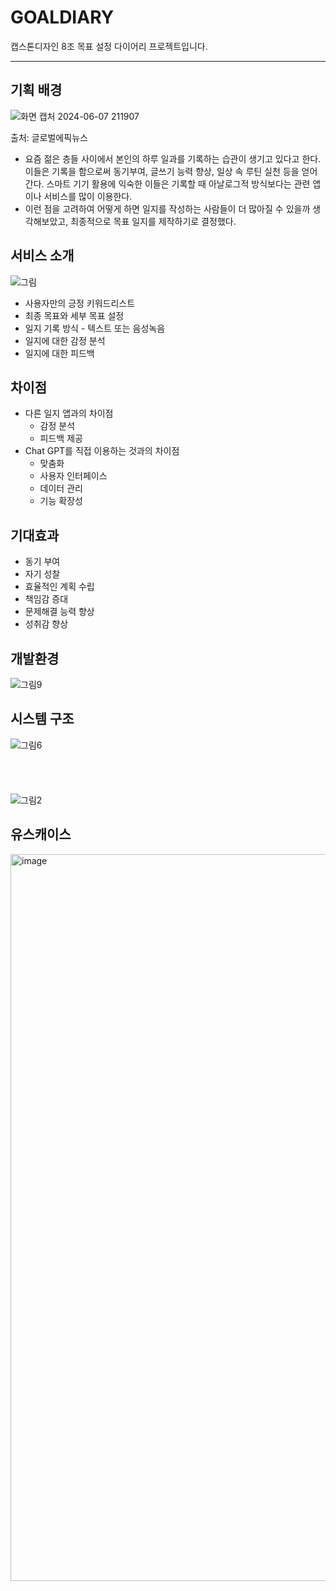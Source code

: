 # GOALDIARY
캡스톤디자인 8조 목표 설정 다이어리 프로젝트입니다.
***
## 기획 배경
![화면 캡처 2024-06-07 211907](https://github.com/user-attachments/assets/4876404a-4ce8-42dd-85df-334d84b4f54a)

출처: 글로벌에픽뉴스
* 요즘 젊은 층들 사이에서 본인의 하루 일과를 기록하는 습관이 생기고 있다고 한다. 이들은 기록을 함으로써 동기부여, 글쓰기 능력 향상, 일상 속 루틴 실천 등을 얻어간다. 스마트 기기 활용에 익숙한 이들은 기록할 때 아날로그적 방식보다는 관련 앱이나 서비스를 많이 이용한다.
* 이런 점을 고려하여 어떻게 하면 일지를 작성하는 사람들이 더 많아질 수 있을까 생각해보았고, 최종적으로 목표 일지를 제작하기로 결정했다.

## 서비스 소개
![그림](https://github.com/user-attachments/assets/9b0f4666-5e2f-49e8-a7f6-ce769128a115)
* 사용자만의 긍정 키워드리스트
* 최종 목표와 세부 목표 설정
* 일지 기록 방식 - 텍스트 또는 음성녹음
* 일지에 대한 감정 분석
* 일지에 대한 피드백

## 차이점
* 다른 일지 앱과의 차이점
  - 감정 분석
  - 피드백 제공
* Chat GPT를 직접 이용하는 것과의 차이점
    - 맞춤화
    - 사용자 인터페이스
    - 데이터 관리
    - 기능 확장성
 
## 기대효과
* 동기 부여
* 자기 성찰
* 효율적인 계획 수립
* 책임감 증대
* 문제해결 능력 향상
* 성취감 향상

## 개발환경
![그림9](https://github.com/user-attachments/assets/42b90fa0-3e98-4bc6-807f-ceda726acf1a)

## 시스템 구조
![그림6](https://github.com/user-attachments/assets/0541e493-467c-4c24-a5c2-9f89a08a127f)
<br><br><br><br><br>
![그림2](https://github.com/user-attachments/assets/aae0ccdb-65d6-40cb-9595-8a674ef10294)

## 유스캐이스
<img width="1163" alt="image" src="https://github.com/user-attachments/assets/9def424d-257f-4ee2-9e58-1facf634dcc6">

